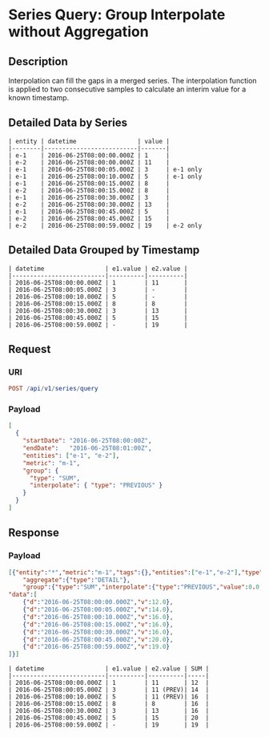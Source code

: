 # Series Query: Group Interpolate without Aggregation

## Description

Interpolation can fill the gaps in a merged series. The interpolation function is applied to two consecutive samples to calculate an interim value for a known timestamp.

## Detailed Data by Series

```ls
| entity | datetime                 | value |
|--------|--------------------------|-------|
| e-1    | 2016-06-25T08:00:00.000Z | 1     |
| e-2    | 2016-06-25T08:00:00.000Z | 11    |
| e-1    | 2016-06-25T08:00:05.000Z | 3     | e-1 only
| e-1    | 2016-06-25T08:00:10.000Z | 5     | e-1 only
| e-1    | 2016-06-25T08:00:15.000Z | 8     |
| e-2    | 2016-06-25T08:00:15.000Z | 8     |
| e-1    | 2016-06-25T08:00:30.000Z | 3     |
| e-2    | 2016-06-25T08:00:30.000Z | 13    |
| e-1    | 2016-06-25T08:00:45.000Z | 5     |
| e-2    | 2016-06-25T08:00:45.000Z | 15    |
| e-2    | 2016-06-25T08:00:59.000Z | 19    | e-2 only
```

## Detailed Data Grouped by Timestamp

```ls
| datetime                 | e1.value | e2.value |
|--------------------------|----------|----------|
| 2016-06-25T08:00:00.000Z | 1        | 11       |
| 2016-06-25T08:00:05.000Z | 3        | -        |
| 2016-06-25T08:00:10.000Z | 5        | -        |
| 2016-06-25T08:00:15.000Z | 8        | 8        |
| 2016-06-25T08:00:30.000Z | 3        | 13       |
| 2016-06-25T08:00:45.000Z | 5        | 15       |
| 2016-06-25T08:00:59.000Z | -        | 19       |
```

## Request

### URI

```elm
POST /api/v1/series/query
```

### Payload

```json
[
  {
    "startDate": "2016-06-25T08:00:00Z",
    "endDate":   "2016-06-25T08:01:00Z",
    "entities": ["e-1", "e-2"],
    "metric": "m-1",
    "group": {
      "type": "SUM",
      "interpolate": { "type": "PREVIOUS" }
    }
  }
]
```

## Response

### Payload

```json
[{"entity":"*","metric":"m-1","tags":{},"entities":["e-1","e-2"],"type":"HISTORY",
    "aggregate":{"type":"DETAIL"},
    "group":{"type":"SUM","interpolate":{"type":"PREVIOUS","value":0.0,"extend":false},"order":0},
"data":[
    {"d":"2016-06-25T08:00:00.000Z","v":12.0},
    {"d":"2016-06-25T08:00:05.000Z","v":14.0},
    {"d":"2016-06-25T08:00:10.000Z","v":16.0},
    {"d":"2016-06-25T08:00:15.000Z","v":16.0},
    {"d":"2016-06-25T08:00:30.000Z","v":16.0},
    {"d":"2016-06-25T08:00:45.000Z","v":20.0},
    {"d":"2016-06-25T08:00:59.000Z","v":19.0}
]}]
```

```ls
| datetime                 | e1.value | e2.value | SUM |
|--------------------------|----------|----------|-----|
| 2016-06-25T08:00:00.000Z | 1        | 11       | 12  |
| 2016-06-25T08:00:05.000Z | 3        | 11 (PREV)| 14  |
| 2016-06-25T08:00:10.000Z | 5        | 11 (PREV)| 16  |
| 2016-06-25T08:00:15.000Z | 8        | 8        | 16  |
| 2016-06-25T08:00:30.000Z | 3        | 13       | 16  |
| 2016-06-25T08:00:45.000Z | 5        | 15       | 20  |
| 2016-06-25T08:00:59.000Z | -        | 19       | 19  |
```
